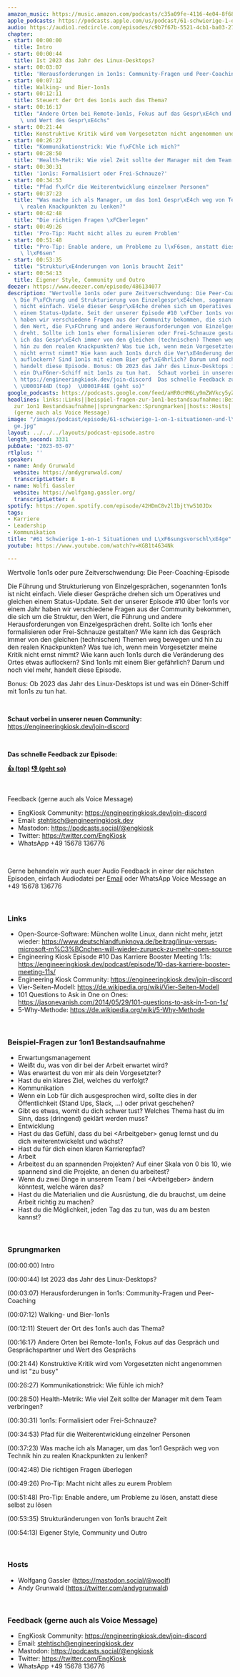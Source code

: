 ```yaml
---
amazon_music: https://music.amazon.com/podcasts/c35a09fe-4116-4e04-8f68-77d61b112e46/episodes/5a313c74-ad11-425c-ae43-c1c23270c350/engineering-kiosk-61-schwierige-1-on-1-situationen-und-l%C3%B6sungsvorschl%C3%A4ge
apple_podcasts: https://podcasts.apple.com/us/podcast/61-schwierige-1-on-1-situationen-und-l%C3%B6sungsvorschl%C3%A4ge/id1603082924?i=1000603089742&uo=4
audio: https://audio1.redcircle.com/episodes/c9b7f67b-5521-4cb1-ba03-274ba6cf6939/stream.mp3
chapter:
- start: 00:00:00
  title: Intro
- start: 00:00:44
  title: Ist 2023 das Jahr des Linux-Desktops?
- start: 00:03:07
  title: 'Herausforderungen in 1on1s: Community-Fragen und Peer-Coaching'
- start: 00:07:12
  title: Walking- und Bier-1on1s
- start: 00:12:11
  title: Steuert der Ort des 1on1s auch das Thema?
- start: 00:16:17
  title: "Andere Orten bei Remote-1on1s, Fokus auf das Gespr\xE4ch und Gespr\xE4chspartner\
    \ und Wert des Gespr\xE4chs"
- start: 00:21:44
  title: Konstruktive Kritik wird vom Vorgesetzten nicht angenommen und ist "zu busy"
- start: 00:26:27
  title: "Kommunikationstrick: Wie f\xFChle ich mich?"
- start: 00:28:50
  title: 'Health-Metrik: Wie viel Zeit sollte der Manager mit dem Team verbringen?'
- start: 00:30:31
  title: '1on1s: Formalisiert oder Frei-Schnauze?'
- start: 00:34:53
  title: "Pfad f\xFCr die Weiterentwicklung einzelner Personen"
- start: 00:37:23
  title: "Was mache ich als Manager, um das 1on1 Gespr\xE4ch weg von Technik hin zu\
    \ realen Knackpunkten zu lenken?"
- start: 00:42:48
  title: "Die richtigen Fragen \xFCberlegen"
- start: 00:49:26
  title: 'Pro-Tip: Macht nicht alles zu eurem Problem'
- start: 00:51:48
  title: "Pro-Tip: Enable andere, um Probleme zu l\xF6sen, anstatt diese selbst zu\
    \ l\xF6sen"
- start: 00:53:35
  title: "Struktur\xE4nderungen von 1on1s braucht Zeit"
- start: 00:54:13
  title: Eigener Style, Community und Outro
deezer: https://www.deezer.com/episode/486134077
description: "Wertvolle 1on1s oder pure Zeitverschwendung: Die Peer-Coaching-Episode\
  \ Die F\xFChrung und Strukturierung von Einzelgespr\xE4chen, sogenannten 1on1s ist\
  \ nicht einfach. Viele dieser Gespr\xE4che drehen sich um Operatives und gleichen\
  \ einem Status-Update. Seit der unserer Episode #10 \xFCber 1on1s vor einem Jahr\
  \ haben wir verschiedene Fragen aus der Community bekommen, die sich um die Struktur,\
  \ den Wert, die F\xFChrung und andere Herausforderungen von Einzelgespr\xE4chen\
  \ dreht. Sollte ich 1on1s eher formalisieren oder Frei-Schnauze gestalten? Wie kann\
  \ ich das Gespr\xE4ch immer von den gleichen (technischen) Themen weg bewegen und\
  \ hin zu den realen Knackpunkten? Was tue ich, wenn mein Vorgesetzter meine Kritik\
  \ nicht ernst nimmt? Wie kann auch 1on1s durch die Ver\xE4nderung des Ortes etwas\
  \ auflockern? Sind 1on1s mit einem Bier gef\xE4hrlich? Darum und noch viel mehr,\
  \ handelt diese Episode. Bonus: Ob 2023 das Jahr des Linux-Desktops ist und was\
  \ ein D\xF6ner-Schiff mit 1on1s zu tun hat.  Schaut vorbei in unserer neuen Community:\
  \ https://engineeringkiosk.dev/join-discord  Das schnelle Feedback zur Episode:\
  \ \U0001F44D (top)  \U0001F44E (geht so)"
google_podcasts: https://podcasts.google.com/feed/aHR0cHM6Ly9mZWVkcy5yZWRjaXJjbGUuY29tLzBlY2ZkZmQ3LWZkYTEtNGMzZC05NTE1LTQ3NjcyN2Y5ZGY1ZQ/episode/ZjlhZmZhOGItYTliZC00NzY0LWJjZjItYTBlMTg3ZTJlY2Vl?sa=X&ved=2ahUKEwi3nc-Kusn9AhVflGoFHaKYArsQkfYCegQIARAF
headlines: links::Links||beispiel-fragen-zur-1on1-bestandsaufnahme::Beispiel-Fragen
  zur 1on1 Bestandsaufnahme||sprungmarken::Sprungmarken||hosts::Hosts||feedback-gerne-auch-als-voice-message::Feedback
  (gerne auch als Voice Message)
image: "/images/podcast/episode/61-schwierige-1-on-1-situationen-und-l\xF6sungsvorschl\xE4\
  ge.jpg"
layout: ../../../layouts/podcast-episode.astro
length_second: 3331
pubDate: '2023-03-07'
rtlplus: ''
speaker:
- name: Andy Grunwald
  website: https://andygrunwald.com/
  transcriptLetter: B
- name: Wolfi Gassler
  website: https://wolfgang.gassler.org/
  transcriptLetter: A
spotify: https://open.spotify.com/episode/42HDmC8v2lIbjtYw51OJDx
tags:
- Karriere
- Leadership
- Kommunikation
title: "#61 Schwierige 1-on-1 Situationen und L\xF6sungsvorschl\xE4ge"
youtube: https://www.youtube.com/watch?v=KGB1t4634Nk

---
```

<p>Wertvolle 1on1s oder pure Zeitverschwendung: Die Peer-Coaching-Episode</p><p>Die Führung und Strukturierung von Einzelgesprächen, sogenannten 1on1s ist nicht einfach. Viele dieser Gespräche drehen sich um Operatives und gleichen einem Status-Update. Seit der unserer Episode #10 über 1on1s vor einem Jahr haben wir verschiedene Fragen aus der Community bekommen, die sich um die Struktur, den Wert, die Führung und andere Herausforderungen von Einzelgesprächen dreht. Sollte ich 1on1s eher formalisieren oder Frei-Schnauze gestalten? Wie kann ich das Gespräch immer von den gleichen (technischen) Themen weg bewegen und hin zu den realen Knackpunkten? Was tue ich, wenn mein Vorgesetzter meine Kritik nicht ernst nimmt? Wie kann auch 1on1s durch die Veränderung des Ortes etwas auflockern? Sind 1on1s mit einem Bier gefährlich? Darum und noch viel mehr, handelt diese Episode.</p><p>Bonus: Ob 2023 das Jahr des Linux-Desktops ist und was ein Döner-Schiff mit 1on1s zu tun hat.</p><p><br></p><p><strong>Schaut vorbei in unserer neuen Community: </strong><a href="https://engineeringkiosk.dev/join-discord">https://engineeringkiosk.dev/join-discord</a></p><p><br></p><p><strong>Das schnelle Feedback zur Episode:</strong></p><p><a href="https://api.openpodcast.dev/feedback/61/upvote" rel="nofollow"><strong>👍 (top)</strong></a><strong>  </strong><a href="https://api.openpodcast.dev/feedback/61/downvote" rel="nofollow"><strong>👎 (geht so)</strong></a></p><p><br></p><p>Feedback (gerne auch als Voice Message)</p><ul><li>EngKiosk Community: <a href="https://engineeringkiosk.dev/join-discord">https://engineeringkiosk.dev/join-discord</a></li><li>Email: <a href="mailto:stehtisch@engineeringkiosk.dev" rel="nofollow">stehtisch@engineeringkiosk.dev</a></li><li>Mastodon: <a href="https://podcasts.social/@engkiosk" rel="nofollow">https://podcasts.social/@engkiosk</a></li><li>Twitter: <a href="https://twitter.com/EngKiosk" rel="nofollow">https://twitter.com/EngKiosk</a></li><li>WhatsApp +49 15678 136776</li></ul><p><br></p><p>Gerne behandeln wir auch euer Audio Feedback in einer der nächsten Episoden, einfach Audiodatei per <a href="https://engineeringkiosk.dev/kontakt/">Email</a> oder WhatsApp Voice Message an +49 15678 136776</p><p><br></p><h3 id="links">Links</h3><ul><li>Open-Source-Software: München wollte Linux, dann nicht mehr, jetzt wieder: <a href="https://www.deutschlandfunknova.de/beitrag/linux-versus-microsoft-m%C3%BCnchen-will-wieder-zurueck-zu-mehr-open-source" rel="nofollow">https://www.deutschlandfunknova.de/beitrag/linux-versus-microsoft-m%C3%BCnchen-will-wieder-zurueck-zu-mehr-open-source</a></li><li>Engineering Kiosk Episode #10 Das Karriere Booster Meeting 1:1s: <a href="https://engineeringkiosk.dev/podcast/episode/10-das-karriere-booster-meeting-11s/">https://engineeringkiosk.dev/podcast/episode/10-das-karriere-booster-meeting-11s/</a></li><li>Engineering Kiosk Community: <a href="https://engineeringkiosk.dev/join-discord">https://engineeringkiosk.dev/join-discord</a></li><li>Vier-Seiten-Modell: <a href="https://de.wikipedia.org/wiki/Vier-Seiten-Modell" rel="nofollow">https://de.wikipedia.org/wiki/Vier-Seiten-Modell</a></li><li>101 Questions to Ask in One on Ones: <a href="https://jasonevanish.com/2014/05/29/101-questions-to-ask-in-1-on-1s/" rel="nofollow">https://jasonevanish.com/2014/05/29/101-questions-to-ask-in-1-on-1s/</a></li><li>5-Why-Methode: <a href="https://de.wikipedia.org/wiki/5-Why-Methode" rel="nofollow">https://de.wikipedia.org/wiki/5-Why-Methode</a></li></ul><p><br></p><h3 id="beispiel-fragen-zur-1on1-bestandsaufnahme">Beispiel-Fragen zur 1on1 Bestandsaufnahme</h3><ul><li>Erwartungsmanagement</li><li>Weißt du, was von dir bei der Arbeit erwartet wird?</li><li>Was erwartest du von mir als dein Vorgesetzter?</li><li>Hast du ein klares Ziel, welches du verfolgt?</li><li>Kommunikation</li><li>Wenn ein Lob für dich ausgesprochen wird, sollte dies in der Öffentlichkeit (Stand Ups, Slack, ...) oder privat geschehen?</li><li>Gibt es etwas, womit du dich schwer tust? Welches Thema hast du im Sinn, dass (dringend) geklärt werden muss?</li><li>Entwicklung</li><li>Hast du das Gefühl, dass du bei &lt;Arbeitgeber&gt; genug lernst und du dich weiterentwickelst und wächst?</li><li>Hast du für dich einen klaren Karrierepfad?</li><li>Arbeit</li><li>Arbeitest du an spannenden Projekten? Auf einer Skala von 0 bis 10, wie spannend sind die Projekte, an denen du arbeitest?</li><li>Wenn du zwei Dinge in unserem Team / bei &lt;Arbeitgeber&gt; ändern könntest, welche wären das?</li><li>Hast du die Materialien und die Ausrüstung, die du brauchst, um deine Arbeit richtig zu machen?</li><li>Hast du die Möglichkeit, jeden Tag das zu tun, was du am besten kannst?</li></ul><p><br></p><h3 id="sprungmarken">Sprungmarken</h3><p>(00:00:00) Intro</p><p>(00:00:44) Ist 2023 das Jahr des Linux-Desktops?</p><p>(00:03:07) Herausforderungen in 1on1s: Community-Fragen und Peer-Coaching</p><p>(00:07:12) Walking- und Bier-1on1s</p><p>(00:12:11) Steuert der Ort des 1on1s auch das Thema?</p><p>(00:16:17) Andere Orten bei Remote-1on1s, Fokus auf das Gespräch und Gesprächspartner und Wert des Gesprächs</p><p>(00:21:44) Konstruktive Kritik wird vom Vorgesetzten nicht angenommen und ist &#34;zu busy&#34;</p><p>(00:26:27) Kommunikationstrick: Wie fühle ich mich?</p><p>(00:28:50) Health-Metrik: Wie viel Zeit sollte der Manager mit dem Team verbringen?</p><p>(00:30:31) 1on1s: Formalisiert oder Frei-Schnauze?</p><p>(00:34:53) Pfad für die Weiterentwicklung einzelner Personen</p><p>(00:37:23) Was mache ich als Manager, um das 1on1 Gespräch weg von Technik hin zu realen Knackpunkten zu lenken?</p><p>(00:42:48) Die richtigen Fragen überlegen</p><p>(00:49:26) Pro-Tip: Macht nicht alles zu eurem Problem</p><p>(00:51:48) Pro-Tip: Enable andere, um Probleme zu lösen, anstatt diese selbst zu lösen</p><p>(00:53:35) Strukturänderungen von 1on1s braucht Zeit</p><p>(00:54:13) Eigener Style, Community und Outro</p><p><br></p><h3 id="hosts">Hosts</h3><ul><li>Wolfgang Gassler (<a href="https://mastodon.social/@woolf" rel="nofollow">https://mastodon.social/@woolf</a>)</li><li>Andy Grunwald (<a href="https://twitter.com/andygrunwald" rel="nofollow">https://twitter.com/andygrunwald</a>)</li></ul><p><br></p><h3 id="feedback-gerne-auch-als-voice-message">Feedback (gerne auch als Voice Message)</h3><ul><li>EngKiosk Community: <a href="https://engineeringkiosk.dev/join-discord">https://engineeringkiosk.dev/join-discord</a></li><li>Email: <a href="mailto:stehtisch@engineeringkiosk.dev" rel="nofollow">stehtisch@engineeringkiosk.dev</a></li><li>Mastodon: <a href="https://podcasts.social/@engkiosk" rel="nofollow">https://podcasts.social/@engkiosk</a></li><li>Twitter: <a href="https://twitter.com/EngKiosk" rel="nofollow">https://twitter.com/EngKiosk</a></li><li>WhatsApp +49 15678 136776</li></ul>
